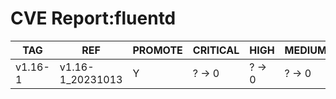 # CVE Report:fluentd
|   TAG   |       REF        | PROMOTE | CRITICAL |  HIGH  | MEDIUM |  LOW   | UNKNOWN |
|---------|------------------|---------|----------|--------|--------|--------|---------|
| v1.16-1 | v1.16-1_20231013 | Y       | ? -> 0   | ? -> 0 | ? -> 0 | ? -> 0 | ? -> 0  |

